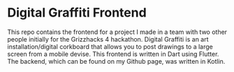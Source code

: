 # Digital Graffiti Frontend
This repo contains the frontend for a project I made in a team with two other people initially for
the Grizzhacks 4 hackathon. Digital Graffiti is an art installation/digital corkboard that allows
you to post drawings to a large screen from a mobile devise. This frontend is written in Dart using
Flutter. The backend, which can be found on my Github page, was written in Kotlin.